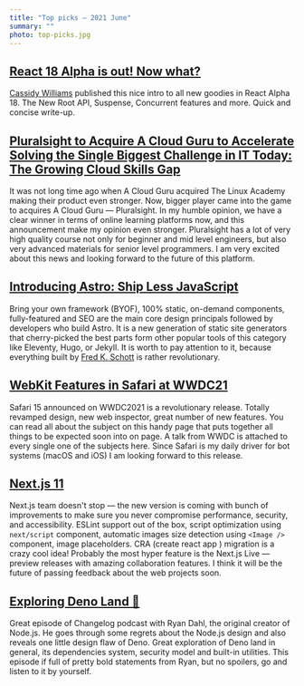 ```yaml
---
title: "Top picks — 2021 June"
summary: ""
photo: top-picks.jpg
---
```


## [React 18 Alpha is out! Now what?](https://www.netlify.com/blog/2021/06/08/react-18-alpha-is-out-now-what/)

[Cassidy Williams](https://twitter.com/cassidoo) published this nice intro to all new goodies in React Alpha 18. The New Root API, Suspense, Concurrent features and more. Quick and concise write-up.

## [Pluralsight to Acquire A Cloud Guru to Accelerate Solving the Single Biggest Challenge in IT Today: The Growing Cloud Skills Gap](https://acloudguru.com/blog/news/pluralsight-to-acquire-a-cloud-guru)

It was not long time ago when A Cloud Guru acquired The Linux Academy making their product even stronger. Now, bigger player came into the game to acquires A Cloud Guru — Pluralsight. In my humble opinion, we have a clear winner in terms of online learning platforms now, and this announcement make my opinion even stronger. Pluralsight has a lot of very high quality course not only for beginner and mid level engineers, but also very advanced materials for senior level programmers. I am very excited about this news and looking forward to the future of this platform.

## [Introducing Astro: Ship Less JavaScript](https://astro.build/blog/introducing-astro)

Bring your own framework (BYOF), 100% static, on-demand components, fully-featured and SEO are the main core design principals followed by developers who build Astro. It is a new generation of static site generators that cherry-picked the best parts form other popular tools of this category like Eleventy, Hugo, or Jekyll. It is worth to pay attention to it, because everything built by [Fred K. Schott](https://twitter.com/FredKSchott) is rather revolutionary.

## [WebKit Features in Safari at WWDC21](https://webkit.org/blog/11700/webkit-features-in-safari-at-wwdc21/)

Safari 15 announced on WWDC2021 is a revolutionary release. Totally revamped design, new web inspector, great number of new features. You can read all about the subject on this handy page that puts together all things to be expected soon into on page. A talk from WWDC is attached to every single one of the subjects here. Since Safari is my daily driver for bot systems (macOS and iOS) I am looking forward to this release.

## [Next.js 11](https://nextjs.org/blog/next-11)

Next.js team doesn't stop — the new version is coming with bunch of improvements to make sure you never compromise performance, security, and accessibility. ESLint support out of the box, script optimization using `next/script` component, automatic images size detection using `<Image />` component, image placeholders. CRA (create react app ) migration is a crazy cool idea! Probably the most hyper feature is the Next.js Live — preview releases with amazing collaboration features. I think it will be the future of passing feedback about the web projects soon.

## [Exploring Deno Land 🦕](https://podcasts.apple.com/gb/podcast/the-changelog-software-development-open-source/id341623264?i=1000524650881)

Great episode of Changelog podcast with Ryan Dahl, the original creator of Node.js. He goes through some regrets about the Node.js design and also reveals one little design flaw of Deno. Great exploration of Deno land in general, its dependencies system, security model and built-in utilities. This episode if full of pretty bold statements from Ryan, but no spoilers, go and listen to it by yourself.
